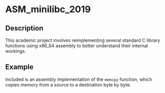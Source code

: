 # ASM_minilibc_2019

## Description
This academic project involves reimplementing several standard C library functions using x86_64 assembly to better understand their internal workings.

## Example
Included is an assembly implementation of the `memcpy` function, which copies memory from a source to a destination byte by byte.